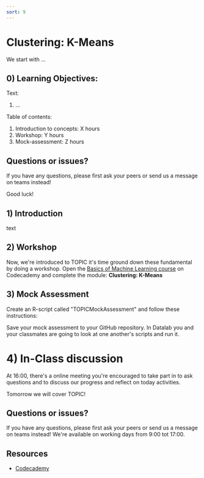 ```yaml
---
sort: 9
---
```


# Clustering: K-Means

We start with ...

## 0) Learning Objectives:
Text:
1. ...

Table of contents:
1. Introduction to concepts: X hours
2. Workshop: Y hours
3. Mock-assessment: Z hours


## Questions or issues?
If you have any questions, please first ask your peers or send us a message on teams instead!


Good luck!


## 1) Introduction
text

## 2) Workshop
Now, we're introduced to TOPIC it's time ground down these fundamental by doing a workshop. Open the [Basics of Machine Learning course](https://www.codecademy.com/learn/machine-learning) on Codecademy and complete the module: **Clustering: K-Means**


## 3) Mock Assessment

Create an R-script called "TOPICMockAssessment" and follow these instructions:



Save your mock assessment to your GitHub repository. In Datalab you and your classmates are going to look at one another's scripts and run it.


# 4)  In-Class discussion
At 16:00, there's a online meeting you're encouraged to take part in to ask questions and to discuss our progress and reflect on today activities.

Tomorrow we will cover TOPIC!

## Questions or issues?
If you have any questions, please first ask your peers or send us a message on teams instead! We're available on working days from 9:00 tot 17:00.

## Resources
- [Codecademy](https://www.codecademy.com/learn/machine-learning)

